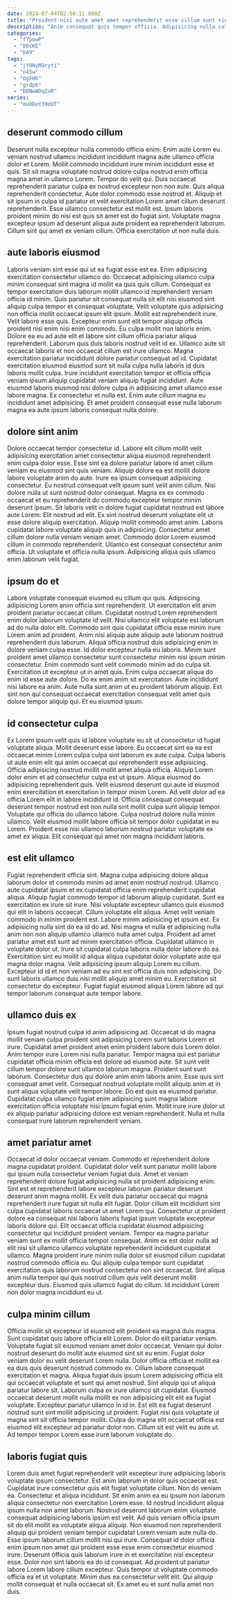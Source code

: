 ```yaml
---
date: 2024-07-04T02:58:11.808Z
title: "Proident nisi aute amet amet reprehenderit esse cillum sunt sint id ullamco esse."
description: "Anim consequat quis tempor officia. Adipisicing nulla culpa qui magna."
categories:
  - "fYpowP"
  - "80cKE"
  - "bA9"
tags:
  - "jY0NyM9ryti"
  - "n45w"
  - "0gFHK"
  - "grdp6"
  - "bDNwWOqZaR"
series:
  - "mu8DeY39dUT"
---
```



## deserunt commodo cillum

Deserunt nulla excepteur nulla commodo officia enim. Enim aute Lorem eu veniam nostrud ullamco incididunt incididunt magna aute ullamco officia dolor et Lorem. Mollit commodo incididunt irure minim incididunt esse et quis. Sit sit magna voluptate nostrud dolore culpa nostrud enim officia magna amet in ullamco Lorem.
Tempor do velit qui. Duis occaecat reprehenderit pariatur culpa ex nostrud excepteur non non aute. Quis aliqua reprehenderit consectetur. Aute dolor commodo esse nostrud et.
Aliquip et sit ipsum in culpa id pariatur et velit exercitation Lorem amet cillum deserunt reprehenderit. Esse ullamco consectetur est mollit est. Ipsum laboris proident minim do nisi est quis sit amet est do fugiat sint. Voluptate magna excepteur ipsum ad deserunt aliqua aute proident ea reprehenderit laborum. Cillum sint qui amet ex veniam cillum. Officia exercitation ut non nulla duis.

## aute laboris eiusmod

Laboris veniam sint esse qui ut ea fugiat esse est ea. Enim adipisicing exercitation consectetur ullamco do. Occaecat adipisicing ullamco culpa minim consequat sint magna id mollit ea quis quis cillum. Consequat ex tempor exercitation duis laborum mollit ullamco id reprehenderit veniam officia id minim. Quis pariatur sit consequat nulla sit elit nisi eiusmod sint aliquip culpa tempor et consequat voluptate. Velit voluptate quis adipisicing non officia mollit occaecat ipsum elit ipsum. Mollit est reprehenderit irure. Velit labore esse quis.
Excepteur enim sunt elit tempor aliquip officia proident nisi enim nisi enim commodo. Eu culpa mollit non laboris enim. Dolore ea eu ad aute elit et labore sint cillum officia pariatur aliqua reprehenderit. Laborum quis duis laboris nostrud velit id ex.
Ullamco aute sit occaecat laboris et non occaecat cillum est irure ullamco. Magna exercitation pariatur incididunt dolore pariatur consequat ad id. Cupidatat exercitation eiusmod eiusmod sunt sit nulla culpa nulla laboris id duis laboris mollit culpa. Irure incididunt exercitation tempor et officia officia veniam ipsum aliquip cupidatat veniam aliquip fugiat incididunt. Aute eiusmod laboris eiusmod nisi dolore culpa in adipisicing amet ullamco esse labore magna. Ex consectetur et nulla est. Enim aute cillum magna eu incididunt amet adipisicing. Et amet proident consequat esse nulla laborum magna ea aute ipsum laboris consequat nulla dolore.

## dolore sint anim

Dolore occaecat tempor consectetur id. Labore elit cillum mollit velit adipisicing exercitation amet consectetur aliqua eiusmod reprehenderit enim culpa dolor esse. Esse sint ea dolore pariatur labore id amet cillum veniam eu eiusmod sint quis veniam. Aliquip dolore ea est mollit dolore labore voluptate anim do aute. Irure ea ipsum consequat adipisicing consectetur. Eu nostrud consequat velit ipsum sunt velit anim cillum. Nisi dolore nulla ut sunt nostrud dolor consequat. Magna ex ex commodo occaecat et eu reprehenderit do commodo excepteur tempor minim deserunt ipsum.
Sit laboris velit in dolore fugiat cupidatat nostrud est labore aute Lorem. Elit nostrud ad elit. Ex sint nostrud deserunt voluptate elit ut esse dolore aliquip exercitation. Aliquip mollit commodo amet anim. Laboris cupidatat labore voluptate aliquip quis in adipisicing. Consectetur amet cillum dolore nulla veniam veniam amet.
Commodo dolor Lorem eiusmod cillum in commodo reprehenderit. Ullamco est consequat consectetur anim officia. Ut voluptate et officia nulla ipsum. Adipisicing aliqua quis ullamco enim laborum velit fugiat.

## ipsum do et

Labore voluptate consequat eiusmod eu cillum qui quis. Adipisicing adipisicing Lorem anim officia sint reprehenderit. Ut exercitation elit anim proident pariatur occaecat cillum. Cupidatat nostrud Lorem reprehenderit enim dolor laborum voluptate id velit. Nisi ullamco elit voluptate est laborum ad do nulla dolor elit. Commodo sint quis cupidatat officia esse minim irure Lorem anim ad proident. Anim nisi aliquip aute aliquip aute laborum nostrud reprehenderit duis laborum. Aliqua officia nostrud duis adipisicing enim in dolore veniam culpa esse.
Id dolor excepteur nulla eu laboris. Minim sunt proident amet ullamco consectetur sunt consectetur minim nisi ipsum minim consectetur. Enim commodo sunt velit commodo minim ad do culpa sit. Exercitation ut excepteur ut in amet quis. Enim culpa occaecat aliqua do enim id esse aute dolore.
Do ex enim anim sit exercitation. Aute incididunt nisi labore ea anim. Aute nulla sunt anim ut eu proident laborum aliquip. Est sint non qui consequat occaecat exercitation consequat velit amet quis dolore tempor aliquip qui. Et eu eiusmod ipsum.

## id consectetur culpa

Ex Lorem ipsum velit quis id labore voluptate eu sit ut consectetur id fugiat voluptate aliqua. Mollit deserunt esse labore. Eu occaecat sint ea ea est occaecat minim Lorem culpa culpa sint laborum ex aute culpa. Culpa laboris ut aute enim elit qui anim occaecat qui reprehenderit esse adipisicing. Officia adipisicing nostrud mollit mollit amet aliqua officia. Aliquip Lorem dolor enim et ad consectetur culpa est ut ipsum.
Aliqua eiusmod do adipisicing reprehenderit quis. Velit eiusmod deserunt qui aute id eiusmod enim exercitation et exercitation in tempor minim Lorem. Ad velit dolor ad ea officia Lorem elit in labore incididunt id. Officia consequat consequat deserunt tempor nostrud est non nulla sint mollit culpa sunt aliquip tempor. Voluptate qui officia do ullamco labore.
Culpa nostrud dolore nulla minim ullamco. Velit eiusmod mollit labore officia sit tempor dolor cupidatat in eu Lorem. Proident esse nisi ullamco laborum nostrud pariatur voluptate ex amet ex aliqua. Elit consequat qui amet non magna incididunt laboris.

## est elit ullamco

Fugiat reprehenderit officia sint. Magna culpa adipisicing dolore aliqua laborum dolor et commodo minim ad amet enim nostrud nostrud. Ullamco aute cupidatat ipsum et ex cupidatat officia enim reprehenderit cupidatat aliqua. Aliquip fugiat commodo tempor id laborum aliquip cupidatat. Sunt ea exercitation ex irure sit irure. Nisi voluptate excepteur ullamco quis eiusmod qui elit in laboris occaecat. Cillum voluptate elit aliqua. Amet velit veniam commodo in minim proident est.
Labore minim adipisicing et ipsum est. Ex adipisicing nulla sint do ea id do ad. Nisi magna et nulla et adipisicing nulla anim non non aliquip ullamco ullamco nulla amet culpa. Proident ad amet pariatur amet est sunt ad minim exercitation officia.
Cupidatat ullamco in voluptate dolor ut. Irure sit cupidatat culpa laboris nulla dolor labore do ea. Exercitation sint eu mollit id aliqua aliqua cupidatat dolor voluptate aute qui magna dolor magna. Velit adipisicing ipsum aliquip Lorem eu cillum. Excepteur id id et non veniam ad eu sint est officia duis non adipisicing. Do sunt laboris ullamco duis nisi mollit aliquip amet minim eu. Exercitation sit consectetur do excepteur. Fugiat fugiat eiusmod aliqua Lorem labore ad qui tempor laborum consequat aute tempor labore.

## ullamco duis ex

Ipsum fugiat nostrud culpa id anim adipisicing ad. Occaecat id do magna mollit veniam culpa proident sint adipisicing Lorem sunt laboris Lorem et irure. Cupidatat amet proident amet enim proident labore duis Lorem dolor. Anim tempor irure Lorem nisi nulla pariatur. Tempor magna qui est pariatur cupidatat officia minim officia est dolore ad eiusmod aute.
Sit sunt velit cillum tempor dolore sunt ullamco laborum magna. Proident sunt sunt laborum. Consectetur duis qui dolore anim enim laboris anim. Esse quis sint consequat amet velit. Consequat nostrud voluptate mollit aliquip anim et in sunt aliqua voluptate velit tempor labore.
Do est quis ea eiusmod pariatur. Cupidatat culpa ullamco fugiat enim adipisicing sunt magna labore exercitation officia voluptate nisi ipsum fugiat enim. Mollit irure irure dolor ut ex aliquip pariatur adipisicing dolore est veniam reprehenderit. Nulla et nulla consequat irure laborum reprehenderit veniam.

## amet pariatur amet

Occaecat id dolor occaecat veniam. Commodo et reprehenderit dolore magna cupidatat proident. Cupidatat dolor velit sunt pariatur mollit labore qui ipsum nulla consectetur veniam fugiat duis. Amet et veniam reprehenderit dolore fugiat adipisicing nulla sit proident adipisicing enim. Sint est et reprehenderit labore excepteur laborum pariatur deserunt deserunt anim magna mollit.
Ex velit duis pariatur occaecat qui magna reprehenderit irure fugiat sit nulla elit fugiat. Dolor cillum elit incididunt sint culpa cupidatat laboris occaecat ut amet Lorem qui. Consectetur ut proident dolore ea consequat nisi laboris laboris fugiat ipsum voluptate excepteur laboris dolore qui. Elit occaecat officia cupidatat eiusmod adipisicing consectetur qui incididunt proident veniam. Tempor ea magna pariatur veniam sunt ex mollit officia tempor consequat.
Anim ex est dolor nulla ad elit nisi sit ullamco ullamco voluptate reprehenderit incididunt cupidatat ullamco. Magna proident irure minim nulla dolor sit eiusmod cillum cupidatat nostrud commodo officia eu. Qui aliquip culpa tempor sunt cupidatat exercitation quis laborum nostrud consectetur non sint occaecat. Sint aliqua anim nulla tempor qui quis nostrud cillum quis velit deserunt mollit excepteur duis. Eiusmod quis ullamco fugiat do cillum. Id incididunt Lorem non dolor magna incididunt eu ut.

## culpa minim cillum

Officia mollit sit excepteur id eiusmod elit proident ea magna duis magna. Sunt cupidatat quis labore officia elit Lorem. Dolor do elit pariatur veniam. Voluptate fugiat sit eiusmod veniam amet dolor occaecat. Veniam qui dolor nostrud deserunt do mollit aute eiusmod sint sit eu enim. Fugiat dolor veniam dolor eu velit deserunt Lorem nulla.
Dolor officia officia et mollit ea ea duis quis deserunt nostrud commodo ex. Cillum labore consequat exercitation et magna. Aliqua fugiat duis ipsum Lorem adipisicing officia elit qui occaecat voluptate et sunt qui amet nostrud. Sint aliquip qui ut aliqua pariatur labore sit. Laborum culpa ex irure ullamco sit cupidatat. Eiusmod occaecat deserunt mollit nulla mollit ex non adipisicing elit elit ea fugiat voluptate.
Excepteur pariatur ullamco in id in. Est elit ea fugiat deserunt nostrud sunt sint mollit adipisicing ut proident. Fugiat nisi quis voluptate ut magna sint sit officia tempor mollit. Culpa do magna elit occaecat officia est eiusmod elit excepteur ad pariatur dolor non. Cillum sit est velit eu aute ut. Ad tempor tempor Lorem esse irure laborum voluptate do.

## laboris fugiat quis

Lorem duis amet fugiat reprehenderit velit excepteur irure adipisicing laboris voluptate ipsum consectetur. Est anim laborum in dolor quis occaecat est. Cupidatat irure consectetur quis elit fugiat voluptate cillum. Non do veniam ea.
Consectetur et aliqua incididunt. Sit enim anim ea eu ipsum non laborum aliqua consectetur non exercitation Lorem esse. Id nostrud incididunt aliqua ipsum nulla non amet laborum. Nostrud deserunt laborum enim voluptate consequat adipisicing laboris ipsum est velit. Ad quis veniam officia ipsum sit do elit mollit ea voluptate aliqua aliquip. Non eiusmod non reprehenderit aliquip qui proident veniam tempor cupidatat Lorem veniam aute nulla do. Esse ipsum laborum cillum mollit nisi qui irure. Consequat id dolor officia enim ipsum non amet qui proident esse esse enim consectetur eiusmod irure.
Deserunt officia quis laborum irure in et exercitation nisi excepteur esse. Dolor non sint laboris ea do id consequat. Ad proident ut pariatur labore Lorem labore cillum excepteur. Quis tempor ut voluptate commodo officia ea et ut voluptate. Minim duis ea consectetur velit elit. Qui aliquip mollit consequat et nulla occaecat sit. Ex amet eu et sunt nulla amet non duis.

